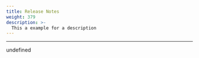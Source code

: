 ```yaml
---
title: Release Notes
weight: 379
description: >-
  This a example for a description
---
```


---

undefined
